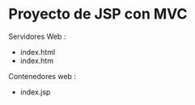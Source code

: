 # Proyecto de JSP con MVC


Servidores Web :
- index.html
- index.htm

Contenedores web :
- index.jsp
